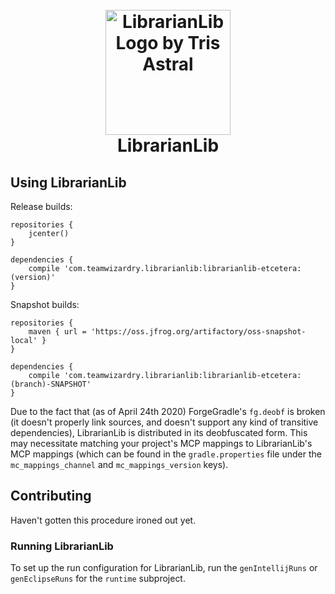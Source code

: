 <h1 align="center">
  <br>
    <img src="https://raw.github.com/TeamWizardry/LibrarianLib/1.15/logo/logo_500x500.png" title="LibrarianLib logo by 
    Tris Astral" width="200" height="200" alt="LibrarianLib Logo by Tris Astral">
  <br>
  LibrarianLib
  <br>
</h1>

## Using LibrarianLib

Release builds:
```goovy
repositories {
    jcenter()
}

dependencies {
    compile 'com.teamwizardry.librarianlib:librarianlib-etcetera:(version)'
}
```
Snapshot builds:
```goovy
repositories {
    maven { url = 'https://oss.jfrog.org/artifactory/oss-snapshot-local' }
}

dependencies {
    compile 'com.teamwizardry.librarianlib:librarianlib-etcetera:(branch)-SNAPSHOT'
}
```

Due to the fact that (as of April 24th 2020) ForgeGradle's `fg.deobf` is broken (it doesn't properly link sources, and 
doesn't support any kind of transitive dependencies), LibrarianLib is distributed in its deobfuscated form. This may 
necessitate matching your project's MCP mappings to LibrarianLib's MCP mappings (which can be found in the 
`gradle.properties` file under the `mc_mappings_channel` and `mc_mappings_version` keys).

## Contributing

Haven't gotten this procedure ironed out yet.

### Running LibrarianLib
To set up the run configuration for LibrarianLib, run the `genIntellijRuns` or `genEclipseRuns` for the `runtime` 
subproject. 